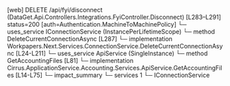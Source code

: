 [web] DELETE /api/fyi/disconnect  (DataGet.Api.Controllers.Integrations.FyiController.Disconnect)  [L283–L291] status=200 [auth=Authentication.MachineToMachinePolicy]
  └─ uses_service IConnectionService (InstancePerLifetimeScope)
    └─ method DeleteCurrentConnectionAsync [L287]
      └─ implementation Workpapers.Next.Services.ConnectionService.DeleteCurrentConnectionAsync [L24-L211]
        └─ uses_service ApiService (SingleInstance)
          └─ method GetAccountingFiles [L81]
            └─ implementation Cirrus.ApplicationService.Accounting.Services.ApiService.GetAccountingFiles [L14-L75]
  └─ impact_summary
    └─ services 1
      └─ IConnectionService

